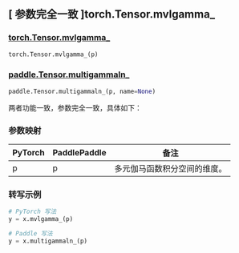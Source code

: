 ## [ 参数完全一致 ]torch.Tensor.mvlgamma_

### [torch.Tensor.mvlgamma_](https://pytorch.org/docs/stable/generated/torch.Tensor.mvlgamma_.html#torch-tensor-mvlgamma)

```python
torch.Tensor.mvlgamma_(p)
```

### [paddle.Tensor.multigammaln_](https://www.paddlepaddle.org.cn/documentation/docs/zh/develop/api/paddle/multigammaln__cn.html#multigammaln)

```python
paddle.Tensor.multigammaln_(p, name=None)
```

两者功能一致，参数完全一致，具体如下：

### 参数映射

| PyTorch | PaddlePaddle | 备注                                                 |
| ------- | ------------ | ---------------------------------------------------- |
| p       | p            | 多元伽马函数积分空间的维度。                         |

### 转写示例

```python
# PyTorch 写法
y = x.mvlgamma_(p)

# Paddle 写法
y = x.multigammaln_(p)
```
